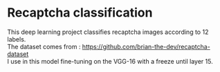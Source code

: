 # Recaptcha classification

This deep learning project classifies recaptcha images according to 12 labels. <br/>
The dataset comes from : https://github.com/brian-the-dev/recaptcha-dataset <br/>
I use in this model fine-tuning on the VGG-16 with a freeze until layer 15.
